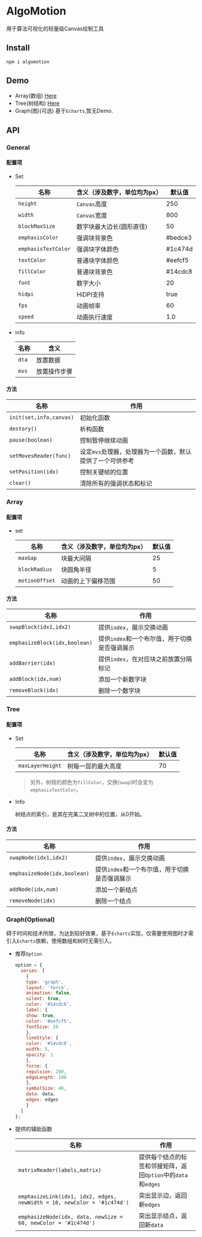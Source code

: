 # AlgoMotion

用于算法可视化的轻量级Canvas绘制工具

## Install

```bash
npm i algomotion
```

## Demo

* Array(数组) [Here](https://nicerwang.github.io/Algomotion/demo-array.html)
* Tree(树结构) [Here](https://nicerwang.github.io/Algomotion/demo-tree.html)
* Graph(图)(可选) 基于`Echarts`,暂无Demo.

## API

### General

#### 配置项

* Set

  | 名称                | 含义（涉及数字，单位均为px） | 默认值  |
  | ------------------- | ---------------------------- | ------- |
  | `height`            | `Canvas`高度                 | 250     |
  | `width`             | `Canvas`宽度                 | 800     |
  | `blockMaxSize`      | 数字块最大边长(圆形直径)     | 50      |
  | `emphasisColor`     | 强调块背景色                 | #bedce3 |
  | `emphasisTextColor` | 强调块字体颜色               | #1c474d |
  | `textColor`         | 普通块字体颜色               | #eefcf5 |
  | `fillColor`         | 普通块背景色                 | #14cdc8 |
  | `font`              | 数字大小                     | 20      |
  | `hidpi`             | HiDPI支持                    | true    |
  | `fps`               | 动画帧率                     | 60      |
  | `speed`             | 动画执行速度                 | 1.0     |

* info

  | 名称  | 含义         |
  | ----- | ------------ |
  | `dta` | 放置数据     |
  | `mvs` | 放置操作步骤 |


#### 方法

| 名称                    | 作用                                                      |
| ----------------------- | --------------------------------------------------------- |
| `init(set,info,canvas)` | 初始化函数                                                |
| `destory()`             | 析构函数                                                  |
| `pause(boolean)`        | 控制暂停继续动画                                          |
| `setMovesReader(func)`  | 设定`mvs`处理器，处理器为一个函数，默认提供了一个可供参考 |
| `setPosition(idx)`      | 控制关键帧的位置                                          |
| `clear()`               | 清除所有的强调状态和标记                                  |

### Array

#### 配置项

* set

  | 名称           | 含义（涉及数字，单位均为px） | 默认值 |
  | -------------- | ---------------------------- | ------ |
  | `maxGap`       | 块最大间隔                   | 25     |
  | `blockRadius`  | 块圆角半径                   | 5      |
  | `motionOffset` | 动画的上下偏移范围           | 50     |
  

#### 方法

| 名称                          | 作用                                          |
| ----------------------------- | --------------------------------------------- |
| `swapBlock(idx1,idx2)`        | 提供`index`，展示交换动画                     |
| `emphasizeBlock(idx,boolean)` | 提供`index`和一个布尔值，用于切换是否强调展示 |
| `addBarrier(idx)`             | 提供`index`，在对应块之前放置分隔标记         |
| `addBlock(idx,num)`           | 添加一个新数字块                              |
| `removeBlock(idx)`            | 删除一个数字块                                |

### Tree

#### 配置项

* Set

  | 名称             | 含义（涉及数字，单位均为px） | 默认值 |
  | ---------------- | ---------------------------- | ------ |
  | `maxLayerHeight` | 树每一层的最大高度           | 70     |

  > 另外，树枝的颜色为`fillColor`，交换(`swap`)时会变为`emphasisTextColor`。

* Info

  树结点的索引，是其在完美二叉树中的位置，从0开始。

#### 方法

| 名称                         | 作用                                          |
| ---------------------------- | --------------------------------------------- |
| `swapNode(idx1,idx2)`        | 提供`index`，展示交换动画                     |
| `emphasizeNode(idx,boolean)` | 提供`index`和一个布尔值，用于切换是否强调展示 |
| `addNode(idx,num)`           | 添加一个新结点                                |
| `removeNode(idx)`            | 删除一个结点                                  |

### Graph(Optional)

碍于时间和技术所限，为达到较好效果，基于`Echarts`实现，仅需要使用图时才需引入`Echarts`依赖，使用数组和树时无需引入。

* 推荐`Option`

  ```javascript
  option = {
    series: [
      {
      type: 'graph',
      layout: 'force',
      animation: false,
      silent: true,
      color: '#14cdc8',
      label: {
      show: true,
      color: '#eefcf5',
      fontSize: 20
      },
      lineStyle: {
      color: '#14cdc8',
      width: 5,
      opacity: 1
      },
      force: {
      repulsion: 200,
      edgeLength: 100
      },
      symbolSize: 40,
      data: data,
      edges: edges
      }
    ]
  };
  ```

* 提供的辅助函数

  | 名称                                                         | 作用                                                         |
  | ------------------------------------------------------------ | ------------------------------------------------------------ |
  | `matrixReader(labels,matrix)`                                | 提供每个结点的标签和邻接矩阵，返回`Option`中的`data`和`edges` |
  | `emphasizeLink(idx1, idx2, edges, newWidth = 10, newColor = '#1c474d') ` | 突出显示边，返回新`edges`                                    |
  | `emphasizeNode(idx, data, newSize = 60, newColor = '#1c474d') ` | 突出显示结点，返回新`data`                                   |

  
